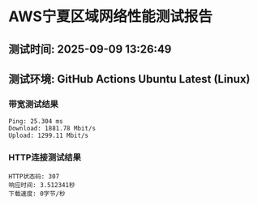 # AWS宁夏区域网络性能测试报告
## 测试时间: 2025-09-09 13:26:49
## 测试环境: GitHub Actions Ubuntu Latest (Linux)

### 带宽测试结果
```
Ping: 25.304 ms
Download: 1881.78 Mbit/s
Upload: 1299.11 Mbit/s
```

### HTTP连接测试结果
```
HTTP状态码: 307
响应时间: 3.512341秒
下载速度: 0字节/秒
```

